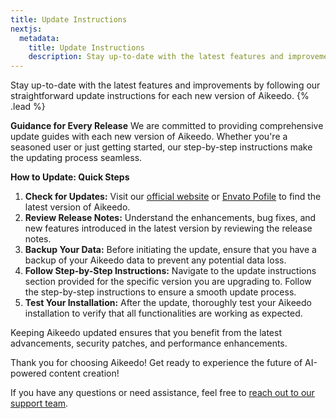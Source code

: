 ```yaml
---
title: Update Instructions
nextjs:
  metadata:
    title: Update Instructions
    description: Stay up-to-date with the latest features and improvements by following our straightforward update instructions for each new version of Aikeedo.
---
```


Stay up-to-date with the latest features and improvements by following our straightforward update instructions for each new version of Aikeedo. {% .lead %}

**Guidance for Every Release**
We are committed to providing comprehensive update guides with each new version of Aikeedo. Whether you're a seasoned user or just getting started, our step-by-step instructions make the updating process seamless.

**How to Update: Quick Steps**

1. **Check for Updates:** Visit our [official website](https://aikeedo.com) or [Envato Pofile](https://codecanyon.net/user/heyaikeedo) to find the latest version of Aikeedo.
2. **Review Release Notes:** Understand the enhancements, bug fixes, and new features introduced in the latest version by reviewing the release notes.
3. **Backup Your Data:** Before initiating the update, ensure that you have a backup of your Aikeedo data to prevent any potential data loss.
4. **Follow Step-by-Step Instructions:** Navigate to the update instructions section provided for the specific version you are upgrading to. Follow the step-by-step instructions to ensure a smooth update process.
5. **Test Your Installation:** After the update, thoroughly test your Aikeedo installation to verify that all functionalities are working as expected.

Keeping Aikeedo updated ensures that you benefit from the latest advancements, security patches, and performance enhancements.

Thank you for choosing Aikeedo! Get ready to experience the future of AI-powered content creation!

If you have any questions or need assistance, feel free to [reach out to our support team](mailto:hey@aikeedo.com).
